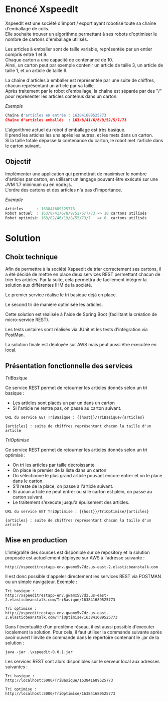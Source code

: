 Enoncé XspeedIt
========

XspeedIt est une société d'import / export ayant robotisé toute sa chaîne d'emballage de colis.  
Elle souhaite trouver un algorithme permettant à ses robots d'optimiser le nombre de cartons d'emballage utilisés.

Les articles à emballer sont de taille variable, représentée par un entier compris entre 1 et 9.  
Chaque carton a une capacité de contenance de 10.  
Ainsi, un carton peut par exemple contenir un article de taille 3, un article de taille 1, et un article de taille 6.

La chaîne d'articles à emballer est représentée par une suite de chiffres, chacun représentant un article par sa taille.  
Après traitement par le robot d'emballage, la chaîne est séparée par des "/" pour représenter les articles contenus dans un carton.

*Exemple*  
```python
Chaîne d'articles en entrée : 163841689525773  
Chaîne d'articles emballés  : 163/8/41/6/8/9/52/5/7/73
```

L'algorithme actuel du robot d'emballage est très basique.  
Il prend les articles les uns après les autres, et les mets dans un carton.  
Si la taille totale dépasse la contenance du carton, le robot met l'article dans le carton suivant.

Objectif
--------

Implémenter une application qui permettrait de maximiser le nombre d'articles par carton, en utilisant un langage pouvant être exécuté sur une JVM 1.7 minimum ou en node.js.  
L'ordre des cartons et des articles n'a pas d'importance.

*Exemple*  
```python
Articles      : 163841689525773  
Robot actuel  : 163/8/41/6/8/9/52/5/7/73 => 10 cartons utilisés  
Robot optimisé: 163/82/46/19/8/55/73/7   => 8  cartons utilisés
```


Solution
========

Choix technique
--------
Afin de permettre à la société Xspeedit de trier correctement ses cartons, il a été décidé de mettre en place deux services REST permettant chacun de trier les articles. Par la suite, cela permettra de facilement intégrer la solution aux différentes IHM de la société.

Le premier service réalise le tri basique déjà en place.

Le second tri de manière optimisée les articles.

Cette solution est réalisée à l'aide de Spring Boot (facilitant la création de micro-service REST).

Les tests unitaires sont réalisés via JUnit et les tests d'intégration via PostMan.

La solution finale est déployée sur AWS mais peut aussi être executée en local.


Présentation fonctionnelle des services
--------

*TriBasique* 

Ce service REST permet de retourner les articles donnés selon un tri basique :
- Les articles sont placés un par un dans un carton
- Si l'article ne rentre pas, on passe au carton suivant.

```
URL du service GET TriBasique : {{host}}/TriBasique/{articles}

{articles} : suite de chiffres représentant chacun la taille d'un article
```

*TriOptimise*  

Ce service REST permet de retourner les articles donnés selon un tri optimisé :
- On tri les articles par taille décroissante
- On place le premier de la liste dans un carton
- On sélectionne le plus grand article pouvant encore entrer et on le place dans le carton.
- S'il reste de la place, on passe à l'article suivant. 
- Si aucun article ne peut entrer ou si le carton est plein, on passe au carton suivant.
- Le traitement s'execute jusqu'à épuisement des articles.

```
URL du service GET TriOptimise : {{host}}/TriOptimise/{articles}

{articles} : suite de chiffres représentant chacun la taille d'un article
```

Mise en production
--------

L'intégralité des sources est disponible sur ce repository et la solution proposée est actuellement déployée sur AWS à l'adresse suivante :
```
http://xspeeditrestapp-env.gwamx5v7dz.us-east-2.elasticbeanstalk.com
```

Il est donc possible d'appeler directement les services REST via POSTMAN ou un simple navigateur. Exemple :

```
Tri basique :
http://xspeeditrestapp-env.gwamx5v7dz.us-east-2.elasticbeanstalk.com/TriBasique/163841689525773
```

```
Tri optimise :
http://xspeeditrestapp-env.gwamx5v7dz.us-east-2.elasticbeanstalk.com/TriOptimise/163841689525773
```
Dans l'éventualité d'un problème réseau, il est aussi possible d'executer localement la solution. Pour cela, il faut utiliser la commande suivante après avoir ouvert l'invite de commande dans le répertoire contenant le .jar de la solution :

```
java -jar .\xspeedit-0.0.1.jar
```
Les services REST sont alors disponibles sur le serveur local aux adresses suivantes :
```
Tri basique :
http://localhost:5000/TriBasique/163841689525773
```

```
Tri optimise :
http://localhost:5000/TriOptimise/163841689525773
```